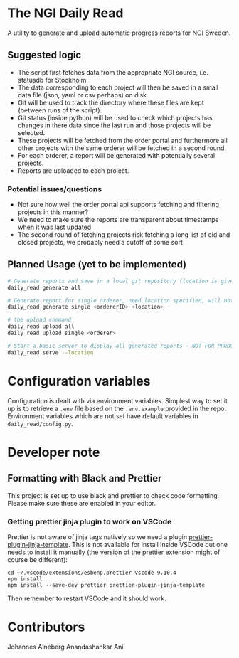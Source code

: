 # The NGI Daily Read

A utility to generate and upload automatic progress reports for NGI Sweden.

## Suggested logic

- The script first fetches data from the appropriate NGI source, i.e. statusdb for Stockholm.
- The data corresponding to each project will then be saved in a small data file (json, yaml or csv perhaps) on disk.
- Git will be used to track the directory where these files are kept (between runs of the script).
- Git status (inside python) will be used to check which projects has changes in there data since the last run and those projects will be selected.
- These projects will be fetched from the order portal and furthermore all other projects with the same orderer will be fetched in a second round.
- For each orderer, a report will be generated with potentially several projects.
- Reports are uploaded to each project.

### Potential issues/questions

- Not sure how well the order portal api supports fetching and filtering projects in this manner?
- We need to make sure the reports are transparent about timestamps when it was last updated
- The second round of fetching projects risk fetching a long list of old and closed projects, we probably need a cutoff of some sort

## Planned Usage (yet to be implemented)

```bash
# Generate reports and save in a local git repository (location is given by configuration variable) and commit changes with a timestamp message
daily_read generate all

# Generate report for single orderer, need location specified, will not create git commit
daily_read generate single <ordererID> <location>

# the upload command
daily_read upload all
daily_read upload single <orderer>

# Start a basic server to display all generated reports - NOT FOR PRODUCTION
daily_read serve --location
```

# Configuration variables

Configuration is dealt with via environment variables. Simplest way to set it up is to retrieve a `.env` file based on the `.env.example` provided in the repo. Environment variables which are not set have default variables in `daily_read/config.py`.

# Developer note

## Formatting with Black and Prettier

This project is set up to use black and prettier to check code formatting. Please make sure these are enabled in your editor.

### Getting prettier jinja plugin to work on VSCode

Prettier is not aware of jinja tags natively so we need a plugin [prettier-plugin-jinja-template](https://github.com/davidodenwald/prettier-plugin-jinja-template).
This is not available for install inside VSCode but one needs to install it manually (the version of the prettier extension might of course be different):

```
cd ~/.vscode/extensions/esbenp.prettier-vscode-9.10.4
npm install
npm install --save-dev prettier prettier-plugin-jinja-template
```

Then remember to restart VSCode and it should work.

# Contributors

Johannes Alneberg
Anandashankar Anil
